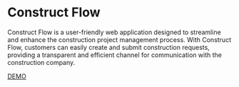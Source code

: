 # Construct Flow

Construct Flow is a user-friendly web application designed to streamline and enhance the construction project management process. With Construct Flow, customers can easily create and submit construction requests, providing a transparent and efficient channel for communication with the construction company.

[DEMO](https://drive.google.com/file/d/1iYaVl3R5vJABqWDUSxVehAS-_jGpVmqy/view?usp=sharing)
